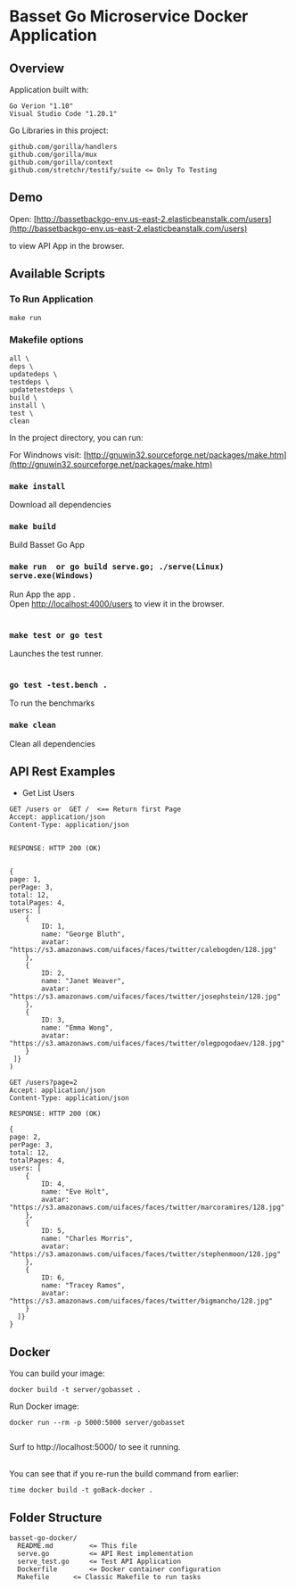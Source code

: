 # Basset Go Microservice Docker Application


## Overview

Application built with:

```
Go Verion "1.10"
Visual Studio Code "1.20.1"

```

Go Libraries in this project:

```
github.com/gorilla/handlers
github.com/gorilla/mux
github.com/gorilla/context
github.com/stretchr/testify/suite <= Only To Testing 

```

## Demo

Open: [http://bassetbackgo-env.us-east-2.elasticbeanstalk.com/users](http://bassetbackgo-env.us-east-2.elasticbeanstalk.com/users) 

to view API App in the browser.


## Available Scripts

### To Run Application

```
make run 

```

### Makefile options

    all \
	deps \
	updatedeps \
	testdeps \
	updatetestdeps \
	build \
	install \
	test \
	clean 


In the project directory, you can run:

For Windnows visit: [http://gnuwin32.sourceforge.net/packages/make.htm](http://gnuwin32.sourceforge.net/packages/make.htm)

### `make install`

  Download all dependencies

### `make build`

  Build Basset Go App
  
### `make run  or go build serve.go; ./serve(Linux) serve.exe(Windows)`

Run App the app .<br>
Open [http://localhost:4000/users](http://localhost:4000/users) to view it in the browser.<br><br>

### `make test or go test`

Launches the test runner.<br><br>

### `go test -test.bench .`

To run the benchmarks

### `make clean`

  Clean all dependencies

## API Rest Examples

- Get List Users

```
GET /users or  GET /  <== Return first Page
Accept: application/json
Content-Type: application/json


RESPONSE: HTTP 200 (OK)


{
page: 1,
perPage: 3,
total: 12,
totalPages: 4,
users: [
	{
		ID: 1,
		name: "George Bluth",
		avatar: "https://s3.amazonaws.com/uifaces/faces/twitter/calebogden/128.jpg"
	},
	{
		ID: 2,
		name: "Janet Weaver",
		avatar: "https://s3.amazonaws.com/uifaces/faces/twitter/josephstein/128.jpg"
	},
	{
		ID: 3,
		name: "Emma Wong",
		avatar: "https://s3.amazonaws.com/uifaces/faces/twitter/olegpogodaev/128.jpg"
	}
 ]}
)
```

```
GET /users?page=2
Accept: application/json
Content-Type: application/json

RESPONSE: HTTP 200 (OK)

{
page: 2,
perPage: 3,
total: 12,
totalPages: 4,
users: [
	{
		ID: 4,
		name: "Eve Holt",
		avatar: "https://s3.amazonaws.com/uifaces/faces/twitter/marcoramires/128.jpg"
	},
	{
		ID: 5,
		name: "Charles Morris",
		avatar: "https://s3.amazonaws.com/uifaces/faces/twitter/stephenmoon/128.jpg"
	},
	{
		ID: 6,
		name: "Tracey Ramos",
		avatar: "https://s3.amazonaws.com/uifaces/faces/twitter/bigmancho/128.jpg"
	}
  ]}
}

```


## Docker

You can build your image:

```
docker build -t server/gobasset .

```

 Run Docker image:
 
```
docker run --rm -p 5000:5000 server/gobasset


```
Surf to http://localhost:5000/ to see it running. <br/><br/>



You can see that if you re-run the build command from earlier:
 
```
time docker build -t goBack-docker .

```

## Folder Structure

```
basset-go-docker/
  README.md         <= This file
  serve.go          <= API Rest implementation
  serve_test.go     <= Test API Application
  Dockerfile        <= Docker container configuration
  Makefile	    <= Classic Makefile to run tasks
 
```

